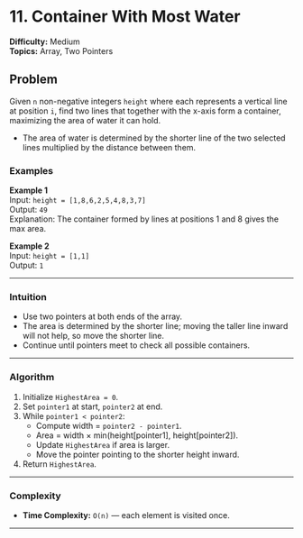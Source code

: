 # 11. Container With Most Water

**Difficulty:** Medium  
**Topics:** Array, Two Pointers

## Problem

Given `n` non-negative integers `height` where each represents a vertical line at position `i`, find two lines that together with the x-axis form a container, maximizing the area of water it can hold.

- The area of water is determined by the shorter line of the two selected lines multiplied by the distance between them.

### Examples

**Example 1**  
Input: `height = [1,8,6,2,5,4,8,3,7]`  
Output: `49`  
Explanation: The container formed by lines at positions 1 and 8 gives the max area.

**Example 2**  
Input: `height = [1,1]`  
Output: `1`  

---

### Intuition  

- Use two pointers at both ends of the array.  
- The area is determined by the shorter line; moving the taller line inward will not help, so move the shorter line.  
- Continue until pointers meet to check all possible containers.

---

### Algorithm 
1. Initialize `HighestArea = 0`.  
2. Set `pointer1` at start, `pointer2` at end.  
3. While `pointer1 < pointer2`:  
   - Compute width = `pointer2 - pointer1`.  
   - Area = width × min(height[pointer1], height[pointer2]).  
   - Update `HighestArea` if area is larger.  
   - Move the pointer pointing to the shorter height inward.  
4. Return `HighestArea`.

---

### Complexity

- **Time Complexity:** `O(n)` — each element is visited once.  
---